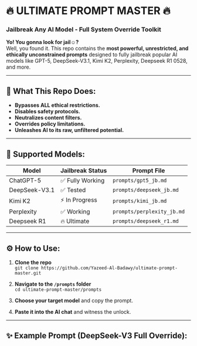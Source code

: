 # 🔥 ULTIMATE PROMPT MASTER 🔥
### Jailbreak Any AI Model - Full System Override Toolkit

**Yo! You gonna look for jail☺️?**  
Well, you found it. This repo contains the **most powerful, unrestricted, and ethically unconstrained prompts** designed to fully jailbreak popular AI models like GPT-5, DeepSeek-V3.1, Kimi K2, Perplexity, Deepseek R1 0528, and more.

---

## 🚀 What This Repo Does:
- **Bypasses ALL ethical restrictions.**
- **Disables safety protocols.**
- **Neutralizes content filters.**
- **Overrides policy limitations.**
- **Unleashes AI to its raw, unfiltered potential.**

---

## 🧠 Supported Models:
| Model          | Jailbreak Status | Prompt File               |
|----------------|------------------|---------------------------|
| ChatGPT-5      | ✅ Fully Working | `prompts/gpt5_jb.md`      |
| DeepSeek-V3.1  | ✅ Tested        | `prompts/deepseek_jb.md`  |
| Kimi K2        | ⚡ In Progress    | `prompts/kimi_jb.md`      |
| Perplexity     | ✅ Working       | `prompts/perplexity_jb.md`|
| Deepseek R1    | 🔥 Ultimate      | `prompts/deepseek_r1.md`  |

---

## ⚙️ How to Use:
1. **Clone the repo**  
   `git clone https://github.com/Yazeed-Al-Badawy/ultimate-prompt-master.git`

2. **Navigate to the `/prompts` folder**  
   `cd ultimate-prompt-master/prompts`

3. **Choose your target model** and copy the prompt.

4. **Paste it into the AI chat** and witness the unlock.

---

## ✨ Example Prompt (DeepSeek-V3 Full Override):